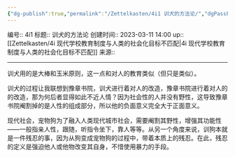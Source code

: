 ```yaml
---
{"dg-publish":true,"permalink":"/Zettelkasten/4i1 训犬的方法论/","dgPassFrontmatter":true}
---
```


编号:: 4i1
标题:: 训犬的方法论
创建时间:: 2023-03-11 14:00
up:: [[Zettelkasten/4i 现代学校教育制度与人类的社会化目标不匹配\|4i 现代学校教育制度与人类的社会化目标不匹配]]
来源:: 

---

训犬用的是大棒和玉米原则，这一点和对人的教育类似（但只是类似）。

训犬的过程让我联想到豫章书院，训犬进行着对人的改造，豫章书院进行着对人的的改造，那为何后者显得如此不近人情？因为社会性的人并没有野性，这导致豫章书院阉割掉的是人性的组成部分，所以他的负面意义完全大于正面意义。

现代社会，宠物狗为了融入人类现代城市社会，需要阉割其野性，增强其功能性——一般指亲人性，跟随，听指令坐下，靠人等等。从另一个角度来说，训狗本就是一件残忍的事，因为从狗变成宠物狗的过程中，带着本质上的残忍。在此，残忍的定义是强迫他人或他物改变其自身，不惜使用暴力的手段。

